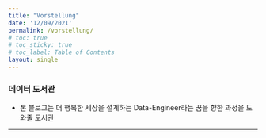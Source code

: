```yaml
---
title: "Vorstellung"
date: '12/09/2021'
permalink: /vorstellung/
# toc: true
# toc_sticky: true
# toc_label: Table of Contents
layout: single
---
```


### 데이터 도서관
* 본 블로그는 더 행복한 세상을 설계하는 Data-Engineer라는 꿈을 향한 과정을 도와줄 도서관

---

